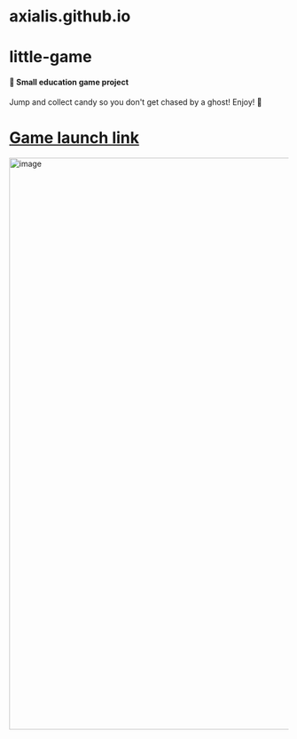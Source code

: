 # axialis.github.io
# little-game

#### :game_die:  Small education game project
Jump and collect candy so you don't get chased by a ghost! Enjoy! :ghost:
# [Game launch link](https://axialis.github.io/little-game/Lolly/) 

<img width="1030" alt="image" src="https://user-images.githubusercontent.com/63449452/160109441-293b3813-b82f-4cba-92d4-65095521e498.png">



